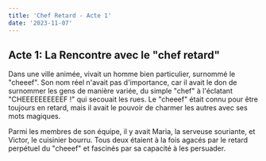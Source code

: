 ```yaml
---
title: 'Chef Retard - Acte 1'
date: '2023-11-07'
---
```


## Acte 1: La Rencontre avec le "chef retard"

Dans une ville animée, vivait un homme bien particulier, surnommé le "cheeef". Son nom réel n'avait pas d'importance, car il avait le don de surnommer les gens de manière variée, du simple "chef" à l'éclatant "CHEEEEEEEEEEF !" qui secouait les rues. Le "cheeef" était connu pour être toujours en retard, mais il avait le pouvoir de charmer les autres avec ses mots magiques.

Parmi les membres de son équipe, il y avait Maria, la serveuse souriante, et Victor, le cuisinier bourru. Tous deux étaient à la fois agacés par le retard perpétuel du "cheeef" et fascinés par sa capacité à les persuader.
